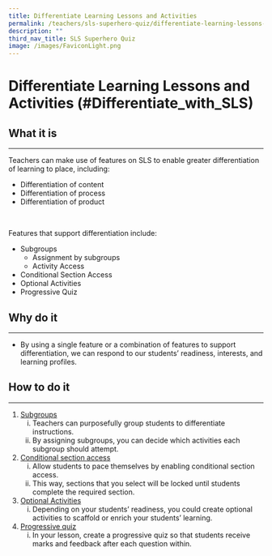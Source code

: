 ```yaml
---
title: Differentiate Learning Lessons and Activities
permalink: /teachers/sls-superhero-quiz/differentiate-learning-lessons-and-activities/
description: ""
third_nav_title: SLS Superhero Quiz
image: /images/FaviconLight.png
---
```

<h1 class="page-title">Differentiate Learning Lessons and Activities (#Differentiate_with_SLS)</h1>
  <h2>What it is</h2>
  <hr>
  <p>Teachers can make use of features on SLS to enable greater differentiation of learning to place, including:</p>
  <ul>
    <li>Differentiation of content</li>
    <li>Differentiation of process</li>
    <li>Differentiation of product</li>
  </ul>
  <br>
  <p>Features that support differentiation include:</p>
<ul>
    <li>Subgroups<ul>
            <li>Assignment by subgroups</li>
            <li>Activity Access</li>
        </ul>
    </li>
    <li>Conditional Section Access</li>
    <li>Optional Activities</li>
    <li>Progressive Quiz</li>
</ul>
  
  <h2>Why do it</h2>
  <hr>
  <ul>
    <li>By using a single feature or a combination of features to support differentiation, we can respond to our students’ readiness, interests, and learning profiles.</li>
  </ul>
  
  <h2>How to do it</h2>
  <hr><ol>
    <li><a target="_blank" href="/teacher-user-guide/differentiate/create-subgroups/">Subgroups</a>
        <ol style="list-style-type: lower-roman;">
            <li>Teachers can purposefully group students to differentiate instructions.</li>
            <li>By assigning subgroups, you can decide which activities each subgroup should attempt.</li>
        </ol>
    </li>
    <li><a target="_blank" href="/teacher-user-guide/differentiate/add-section-prerequisites/">Conditional section access</a>
        <ol style="list-style-type: lower-roman;">
            <li>Allow students to pace themselves by enabling conditional section access.</li>
            <li>This way, sections that you select will be locked until students complete the required section.</li>
        </ol>
    </li>
    <li><a target="_blank" href="/teacher-user-guide/personalise/set-optional-activities-and-quizzes/">Optional Activities</a>
        <ol style="list-style-type: lower-roman;">
            <li>Depending on your students’ readiness, you could create optional activities to scaffold or enrich your students’ learning.</li>
        </ol>
    </li>
    <li><a target="_blank" href="/teacher-user-guide/assess/create-quizzes/">Progressive quiz</a>
        <ol style="list-style-type: lower-roman;">
            <li>In your lesson, create a progressive quiz so that students receive marks and feedback after each question within.</li>
        </ol>
    </li>
</ol>
